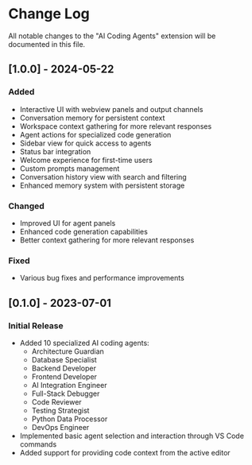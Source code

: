# Change Log

All notable changes to the "AI Coding Agents" extension will be documented in this file.

## [1.0.0] - 2024-05-22

### Added
- Interactive UI with webview panels and output channels
- Conversation memory for persistent context
- Workspace context gathering for more relevant responses
- Agent actions for specialized code generation
- Sidebar view for quick access to agents
- Status bar integration
- Welcome experience for first-time users
- Custom prompts management
- Conversation history view with search and filtering
- Enhanced memory system with persistent storage

### Changed
- Improved UI for agent panels
- Enhanced code generation capabilities
- Better context gathering for more relevant responses

### Fixed
- Various bug fixes and performance improvements

## [0.1.0] - 2023-07-01

### Initial Release
- Added 10 specialized AI coding agents:
  - Architecture Guardian
  - Database Specialist
  - Backend Developer
  - Frontend Developer
  - AI Integration Engineer
  - Full-Stack Debugger
  - Code Reviewer
  - Testing Strategist
  - Python Data Processor
  - DevOps Engineer
- Implemented basic agent selection and interaction through VS Code commands
- Added support for providing code context from the active editor
